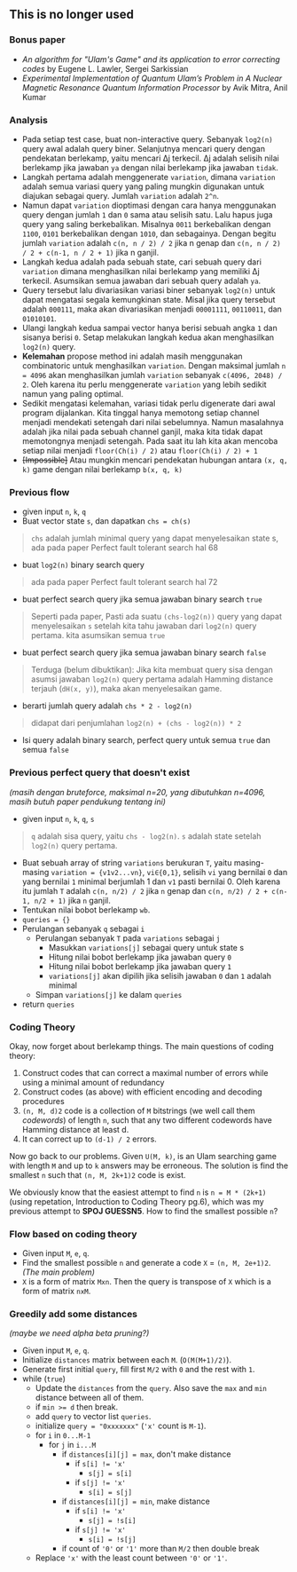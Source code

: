 ## This is no longer used

### Bonus paper

- _An algorithm for "Ulam's Game" and its application to error correcting codes_ by Eugene L. Lawler, Sergei Sarkissian
- _Experimental Implementation of Quantum Ulam’s Problem in A Nuclear Magnetic Resonance Quantum Information Processor_ by Avik Mitra, Anil Kumar

### Analysis

- Pada setiap test case, buat non-interactive query. Sebanyak `log2(n)` query awal adalah query biner. Selanjutnya mencari query dengan pendekatan berlekamp, yaitu mencari Δj terkecil. Δj adalah selisih nilai berlekamp jika jawaban `ya` dengan nilai berlekamp jika jawaban `tidak`.
- Langkah pertama adalah menggenerate `variation`, dimana `variation` adalah semua variasi query yang paling mungkin digunakan untuk diajukan sebagai query. Jumlah `variation` adalah `2^n`.
- Namun dapat `variation` dioptimasi dengan cara hanya menggunakan query dengan jumlah `1` dan `0` sama atau selisih satu. Lalu hapus juga query yang saling berkebalikan. Misalnya `0011` berkebalikan dengan `1100`, `0101` berkebalikan dengan `1010`, dan sebagainya. Dengan begitu jumlah `variation` adalah `c(n, n / 2) / 2` jika n genap dan `c(n, n / 2) / 2 + c(n-1, n / 2 + 1)` jika n ganjil.
- Langkah kedua adalah pada sebuah state, cari sebuah query dari `variation` dimana menghasilkan nilai berlekamp yang memiliki Δj terkecil. Asumsikan semua jawaban dari sebuah query adalah `ya`.
- Query tersebut lalu divariasikan variasi biner sebanyak `log2(n)` untuk dapat mengatasi segala kemungkinan state. Misal jika query tersebut adalah `000111`, maka akan divariasikan menjadi `00001111`, `00110011`, dan `01010101`.
- Ulangi langkah kedua sampai vector hanya berisi sebuah angka `1` dan sisanya berisi `0`. Setap melakukan langkah kedua akan menghasilkan `log2(n)` query.
- **Kelemahan** propose method ini adalah masih menggunakan combinatoric untuk menghasilkan `variation`. Dengan maksimal jumlah `n = 4096` akan menghasilkan jumlah `variation` sebanyak `c(4096, 2048) / 2`. Oleh karena itu perlu menggenerate `variation` yang lebih sedikit namun yang paling optimal.
- Sedikit mengatasi kelemahan, variasi tidak perlu digenerate dari awal program dijalankan. Kita tinggal hanya memotong setiap channel menjadi mendekati setengah dari nilai sebelumnya. Namun masalahnya adalah jika nilai pada sebuah channel ganjil, maka kita tidak dapat memotongnya menjadi setengah. Pada saat itu lah kita akan mencoba setiap nilai menjadi `floor(Ch(i) / 2)` atau `floor(Ch(i) / 2) + 1`
- ~~[Impossible]~~ Atau mungkin mencari pendekatan hubungan antara `(x, q, k)` game dengan nilai berlekamp `b(x, q, k)`

### Previous flow

 - given input `n`, `k`, `q`
 - Buat vector state `s`, dan dapatkan `chs = ch(s)`
 > `chs` adalah jumlah minimal query yang dapat menyelesaikan state s, ada pada paper Perfect fault tolerant search hal 68
 - buat `log2(n)` binary search query
 > ada pada paper Perfect fault tolerant search hal 72
 - buat perfect search query jika semua jawaban binary search `true`
 > Seperti pada paper, Pasti ada suatu `(chs-log2(n))` query yang dapat menyelesaikan `s` setelah kita tahu jawaban dari `log2(n)` query pertama. kita asumsikan semua `true`
 - buat perfect search query jika semua jawaban binary search `false`
 > Terduga (belum dibuktikan): Jika kita membuat query sisa dengan asumsi jawaban `log2(n)` query pertama adalah Hamming distance terjauh (`dH(x, y)`), maka akan menyelesaikan game.
 - berarti jumlah query adalah `chs * 2 - log2(n)`
 > didapat dari penjumlahan `log2(n) + (chs - log2(n)) * 2`
 - Isi query adalah binary search, perfect query untuk semua `true` dan semua `false`

### Previous perfect query that doesn't exist

_(masih dengan bruteforce, maksimal n=20, yang dibutuhkan n=4096, masih butuh paper pendukung tentang ini)_

 - given input `n`, `k`, `q`, `s`
 > `q` adalah sisa query, yaitu `chs - log2(n)`. `s` adalah state setelah `log2(n)` query pertama.
 - Buat sebuah array of string `variations` berukuran `T`, yaitu masing-masing `variation = {v1v2...vn}`, `vi∈{0,1}`, selisih `vi` yang bernilai `0` dan yang bernilai `1` minimal berjumlah 1 dan `v1` pasti bernilai 0. Oleh karena itu jumlah `T` adalah `c(n, n/2) / 2` jika `n` genap dan `c(n, n/2) / 2 + c(n-1, n/2 + 1)` jika `n` ganjil.
 - Tentukan nilai bobot berlekamp `wb`.
 - `queries = {}`
 - Perulangan sebanyak `q` sebagai `i`
     + Perulangan sebanyak `T` pada `variations` sebagai `j`
         * Masukkan `variations[j]` sebagai query untuk state s
         * Hitung nilai bobot berlekamp jika jawaban query `0`
         * Hitung nilai bobot berlekamp jika jawaban query `1`
         * `variations[j]` akan dipilih jika selisih jawaban `0` dan `1` adalah minimal
     + Simpan `variations[j]` ke dalam `queries`
 - return `queries`

### Coding Theory

Okay, now forget about berlekamp things. The main questions of coding theory:
1. Construct codes that can correct a maximal number of errors while using a minimal amount of redundancy
2. Construct codes (as above) with efficient encoding and decoding procedures
3. `(n, M, d)2` code is a collection of `M` bitstrings (we well call them _codewords_) of length `n`, such that any two different codewords have Hamming distance at least d.
4. It can correct up to `(d-1) / 2` errors.

Now go back to our problems. Given `U(M, k)`, is an Ulam searching game with length `M` and up to `k` answers may be erroneous. The solution is find the smallest `n` such that `(n, M, 2k+1)2` code is exist.

We obviously know that the easiest attempt to find `n` is `n = M * (2k+1)` (using repetation, Introduction to Coding Theory pg.6), which was my previous attempt to **SPOJ GUESSN5**. How to find the smallest possible `n`?

### Flow based on coding theory

 - Given input `M`, `e`, `q`.
 - Find the smallest possible `n` and generate a code `X` = `(n, M, 2e+1)2`. _(The main problem)_
 - `X` is a form of matrix `Mxn`. Then the query is transpose of `X` which is a form of matrix `nxM`.

### Greedily add some distances
_(maybe we need alpha beta pruning?)_
 - Given input `M`, `e`, `q`.
 - Initialize `distances` matrix between each `M`. (`O(M(M+1)/2)`).
 - Generate first initial `query`, fill first `M/2` with `0` and the rest with `1`.
 - while (`true`)
     + Update the `distances` from the `query`. Also save the `max` and `min` distance between all of them.
     + if `min >= d` then break.
     + add `query` to vector list `queries`.
     + initialize `query = "0xxxxxxx"` (`'x'` count is `M-1`).
     + for `i` in `0...M-1`
         * for `j` in `i...M`
             - if `distances[i][j] = max`, don't make distance
                 + if `s[i] != 'x'`
                     * `s[j] = s[i]`
                 + if `s[j] != 'x'`
                     * `s[i] = s[j]`
             - if `distances[i][j] = min`, make distance
                 + if `s[i] != 'x'`
                     * `s[j] = !s[i]`
                 + if `s[j] != 'x'`
                     * `s[i] = !s[j]`
             - if count of `'0'` or `'1'` more than `M/2` then double break
     + Replace `'x'` with the least count between `'0'` or `'1'`.